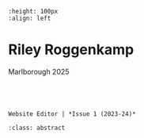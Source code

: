 ```{image} rileyRoggenkamp.jpeg
:height: 100px
:align: left
```

# Riley Roggenkamp

Marlborough 2025

``` {margin}



```

```{margin} Positions

Website Editor | *Issue 1 (2023-24)*

```

```{admonition} Articles
:class: abstract

```